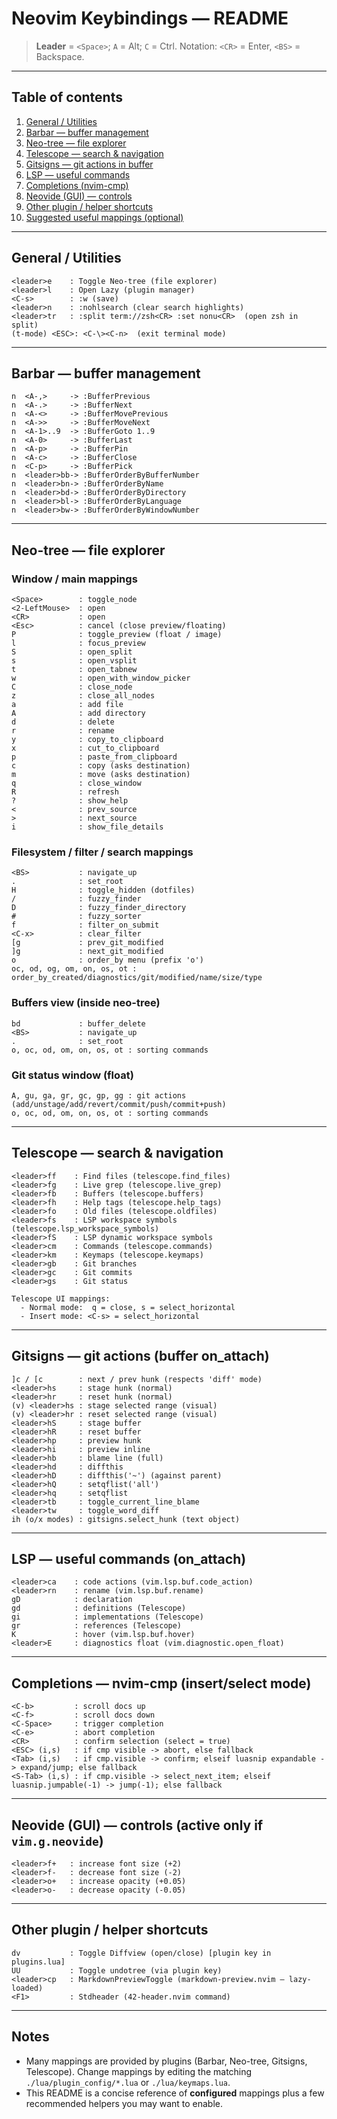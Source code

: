 # Neovim Keybindings — README

> **Leader** = `<Space>`; `A` = Alt; `C` = Ctrl.
> Notation: `<CR>` = Enter, `<BS>` = Backspace.

---

## Table of contents

1. [General / Utilities](#general--utilities)
2. [Barbar — buffer management](#barbar---buffer-management)
3. [Neo-tree — file explorer](#neo-tree---file-explorer)
4. [Telescope — search & navigation](#telescope---search--navigation)
5. [Gitsigns — git actions in buffer](#gitsigns---git-actions-in-buffer)
6. [LSP — useful commands](#lsp---useful-commands)
7. [Completions (nvim-cmp)](#completions-nvim-cmp)
8. [Neovide (GUI) — controls](#neovide-gui---controls)
9. [Other plugin / helper shortcuts](#other-plugin--helper-shortcuts)
10. [Suggested useful mappings (optional)](#suggested-useful-mappings-optional)

---

## General / Utilities

```
<leader>e    : Toggle Neo-tree (file explorer)
<leader>l    : Open Lazy (plugin manager)
<C-s>        : :w (save)
<leader>n    : :nohlsearch (clear search highlights)
<leader>tr   : :split term://zsh<CR> :set nonu<CR>  (open zsh in split)
(t-mode) <ESC>: <C-\><C-n>  (exit terminal mode)
```

---

## Barbar — buffer management

```
n  <A-,>     -> :BufferPrevious
n  <A-.>     -> :BufferNext
n  <A-<>     -> :BufferMovePrevious
n  <A->>     -> :BufferMoveNext
n  <A-1>..9  -> :BufferGoto 1..9
n  <A-0>     -> :BufferLast
n  <A-p>     -> :BufferPin
n  <A-c>     -> :BufferClose
n  <C-p>     -> :BufferPick
n  <leader>bb-> :BufferOrderByBufferNumber
n  <leader>bn-> :BufferOrderByName
n  <leader>bd-> :BufferOrderByDirectory
n  <leader>bl-> :BufferOrderByLanguage
n  <leader>bw-> :BufferOrderByWindowNumber
```

---

## Neo-tree — file explorer

### Window / main mappings

```
<Space>        : toggle_node
<2-LeftMouse>  : open
<CR>           : open
<Esc>          : cancel (close preview/floating)
P              : toggle_preview (float / image)
l              : focus_preview
S              : open_split
s              : open_vsplit
t              : open_tabnew
w              : open_with_window_picker
C              : close_node
z              : close_all_nodes
a              : add file
A              : add directory
d              : delete
r              : rename
y              : copy_to_clipboard
x              : cut_to_clipboard
p              : paste_from_clipboard
c              : copy (asks destination)
m              : move (asks destination)
q              : close_window
R              : refresh
?              : show_help
<              : prev_source
>              : next_source
i              : show_file_details
```

### Filesystem / filter / search mappings

```
<BS>           : navigate_up
.              : set_root
H              : toggle_hidden (dotfiles)
/              : fuzzy_finder
D              : fuzzy_finder_directory
#              : fuzzy_sorter
f              : filter_on_submit
<C-x>          : clear_filter
[g             : prev_git_modified
]g             : next_git_modified
o              : order_by menu (prefix 'o')
oc, od, og, om, on, os, ot : order_by_created/diagnostics/git/modified/name/size/type
```

### Buffers view (inside neo-tree)

```
bd             : buffer_delete
<BS>           : navigate_up
.              : set_root
o, oc, od, om, on, os, ot : sorting commands
```

### Git status window (float)

```
A, gu, ga, gr, gc, gp, gg : git actions (add/unstage/add/revert/commit/push/commit+push)
o, oc, od, om, on, os, ot : sorting commands
```

---

## Telescope — search & navigation

```
<leader>ff    : Find files (telescope.find_files)
<leader>fg    : Live grep (telescope.live_grep)
<leader>fb    : Buffers (telescope.buffers)
<leader>fh    : Help tags (telescope.help_tags)
<leader>fo    : Old files (telescope.oldfiles)
<leader>fs    : LSP workspace symbols (telescope.lsp_workspace_symbols)
<leader>fS    : LSP dynamic workspace symbols
<leader>cm    : Commands (telescope.commands)
<leader>km    : Keymaps (telescope.keymaps)
<leader>gb    : Git branches
<leader>gc    : Git commits
<leader>gs    : Git status

Telescope UI mappings:
  - Normal mode:  q = close, s = select_horizontal
  - Insert mode: <C-s> = select_horizontal
```

---

## Gitsigns — git actions (buffer on\_attach)

```
]c / [c        : next / prev hunk (respects 'diff' mode)
<leader>hs     : stage hunk (normal)
<leader>hr     : reset hunk (normal)
(v) <leader>hs : stage selected range (visual)
(v) <leader>hr : reset selected range (visual)
<leader>hS     : stage buffer
<leader>hR     : reset buffer
<leader>hp     : preview hunk
<leader>hi     : preview inline
<leader>hb     : blame line (full)
<leader>hd     : diffthis
<leader>hD     : diffthis('~') (against parent)
<leader>hQ     : setqflist('all')
<leader>hq     : setqflist
<leader>tb     : toggle_current_line_blame
<leader>tw     : toggle_word_diff
ih (o/x modes) : gitsigns.select_hunk (text object)
```

---

## LSP — useful commands (on\_attach)

```
<leader>ca    : code actions (vim.lsp.buf.code_action)
<leader>rn    : rename (vim.lsp.buf.rename)
gD            : declaration
gd            : definitions (Telescope)
gi            : implementations (Telescope)
gr            : references (Telescope)
K             : hover (vim.lsp.buf.hover)
<leader>E     : diagnostics float (vim.diagnostic.open_float)
```

---

## Completions — nvim-cmp (insert/select mode)

```
<C-b>         : scroll docs up
<C-f>         : scroll docs down
<C-Space>     : trigger completion
<C-e>         : abort completion
<CR>          : confirm selection (select = true)
<ESC> (i,s)   : if cmp visible -> abort, else fallback
<Tab> (i,s)   : if cmp.visible -> confirm; elseif luasnip expandable -> expand/jump; else fallback
<S-Tab> (i,s) : if cmp.visible -> select_next_item; elseif luasnip.jumpable(-1) -> jump(-1); else fallback
```

---

## Neovide (GUI) — controls (active only if `vim.g.neovide`)

```
<leader>f+   : increase font size (+2)
<leader>f-   : decrease font size (-2)
<leader>o+   : increase opacity (+0.05)
<leader>o-   : decrease opacity (-0.05)
```

---

## Other plugin / helper shortcuts

```
dv           : Toggle Diffview (open/close) [plugin key in plugins.lua]
UU           : Toggle undotree (via plugin key)
<leader>cp   : MarkdownPreviewToggle (markdown-preview.nvim — lazy-loaded)
<F1>         : Stdheader (42-header.nvim command)
```

---

## Notes

* Many mappings are provided by plugins (Barbar, Neo-tree, Gitsigns, Telescope). Change mappings by editing the matching `./lua/plugin_config/*.lua` or `./lua/keymaps.lua`.
* This README is a concise reference of **configured** mappings plus a few recommended helpers you may want to enable.
